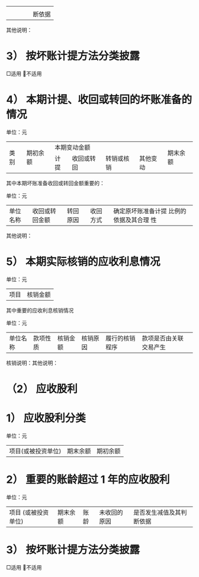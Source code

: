 <html><body><table><tr><td></td><td></td><td></td><td></td><td></td></tr><tr><td></td><td></td><td></td><td></td><td>断依据</td></tr></table></body></html>  

其他说明：  

# 3） 按坏账计提方法分类披露  

□适用 不适用  

# 4） 本期计提、收回或转回的坏账准备的情况  

单位：元  

<html><body><table><tr><td rowspan="2">类别</td><td rowspan="2">期初余额</td><td colspan="4">本期变动金额</td><td rowspan="2">期末余额</td></tr><tr><td>计提</td><td>收回或转回</td><td>转销或核销</td><td>其他变动</td></tr></table></body></html>  

其中本期坏账准备收回或转回金额重要的：  

单位：元  

<html><body><table><tr><td>单位名称</td><td>收回或转回金额</td><td>转回原因</td><td>收回方式</td><td>确定原坏账准备计提 比例的依据及其合理 性</td></tr></table></body></html>  

其他说明：  

# 5） 本期实际核销的应收利息情况  

单位：元  

<html><body><table><tr><td>项目</td><td>核销金额</td></tr></table></body></html>  

其中重要的应收利息核销情况  

单位：元  

<html><body><table><tr><td>单位名称</td><td>款项性质</td><td>核销金额</td><td>核销原因</td><td>履行的核销程序</td><td>款项是否由关联 交易产生</td></tr></table></body></html>  

核销说明：其他说明：  

# （2） 应收股利  

# 1） 应收股利分类  

单位：元  

<html><body><table><tr><td>项目(或被投资单位)</td><td>期末余额</td><td>期初余额</td></tr></table></body></html>  

# 2） 重要的账龄超过 1 年的应收股利  

单位：元  

<html><body><table><tr><td>项目 (或被投资单位)</td><td>期末余额</td><td>账龄</td><td>未收回的原因</td><td>是否发生减值及其判 断依据</td></tr></table></body></html>  

# 3） 按坏账计提方法分类披露  

□适用 不适用  